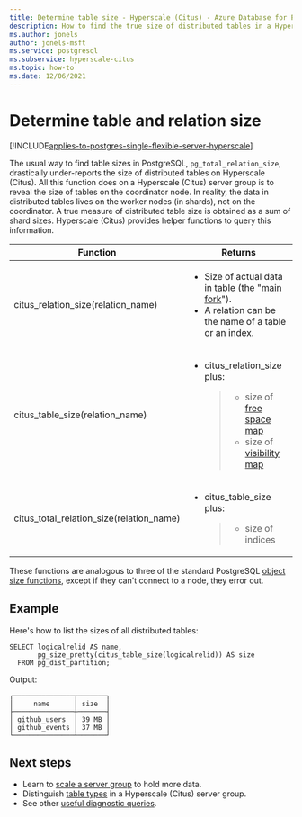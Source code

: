 ```yaml
---
title: Determine table size - Hyperscale (Citus) - Azure Database for PostgreSQL
description: How to find the true size of distributed tables in a Hyperscale (Citus) server group
ms.author: jonels
author: jonels-msft
ms.service: postgresql
ms.subservice: hyperscale-citus
ms.topic: how-to
ms.date: 12/06/2021
---
```


# Determine table and relation size

[!INCLUDE[applies-to-postgres-single-flexible-server-hyperscale](../includes/applies-to-postgresql-single-flexible-server-hyperscale.md)]

The usual way to find table sizes in PostgreSQL, `pg_total_relation_size`,
drastically under-reports the size of distributed tables on Hyperscale (Citus).
All this function does on a Hyperscale (Citus) server group is to reveal the size
of tables on the coordinator node.  In reality, the data in distributed tables
lives on the worker nodes (in shards), not on the coordinator. A true measure
of distributed table size is obtained as a sum of shard sizes. Hyperscale
(Citus) provides helper functions to query this information.

<table>
<colgroup>
<col width="40%" />
<col width="59%" />
</colgroup>
<thead>
<tr class="header">
<th>Function</th>
<th>Returns</th>
</tr>
</thead>
<tbody>
<tr class="odd">
<td>citus_relation_size(relation_name)</td>
<td><ul>
<li>Size of actual data in table (the "<a href="https://www.postgresql.org/docs/current/static/storage-file-layout.html">main fork</a>").</li>
<li>A relation can be the name of a table or an index.</li>
</ul></td>
</tr>
<tr class="even">
<td>citus_table_size(relation_name)</td>
<td><ul>
<li><p>citus_relation_size plus:</p>
<blockquote>
<ul>
<li>size of <a href="https://www.postgresql.org/docs/current/static/storage-fsm.html">free space map</a></li>
<li>size of <a href="https://www.postgresql.org/docs/current/static/storage-vm.html">visibility map</a></li>
</ul>
</blockquote></li>
</ul></td>
</tr>
<tr class="odd">
<td>citus_total_relation_size(relation_name)</td>
<td><ul>
<li><p>citus_table_size plus:</p>
<blockquote>
<ul>
<li>size of indices</li>
</ul>
</blockquote></li>
</ul></td>
</tr>
</tbody>
</table>

These functions are analogous to three of the standard PostgreSQL [object size
functions](https://www.postgresql.org/docs/current/static/functions-admin.html#FUNCTIONS-ADMIN-DBSIZE),
except if they can't connect to a node, they error out.

## Example

Here's how to list the sizes of all distributed tables:

``` postgresql
SELECT logicalrelid AS name,
       pg_size_pretty(citus_table_size(logicalrelid)) AS size
  FROM pg_dist_partition;
```

Output:

```
┌───────────────┬───────┐
│     name      │ size  │
├───────────────┼───────┤
│ github_users  │ 39 MB │
│ github_events │ 37 MB │
└───────────────┴───────┘
```

## Next steps

* Learn to [scale a server group](howto-scale-grow.md) to hold more data.
* Distinguish [table types](concepts-nodes.md) in a Hyperscale (Citus) server group.
* See other [useful diagnostic queries](howto-useful-diagnostic-queries.md).
